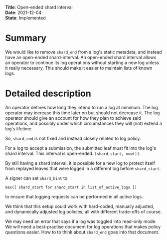 **Title**: Open-ended shard interval </br>
**Date**: 2021-12-04 </br>
**State**: Implemented </br>

# Summary
We would like to remove `shard_end` from a log's static metadata, and instead
have an open-ended shard-interval.  An open-ended shard interval allows an
operator to continue its log operations without starting a new log unless it
really necessary.  This should make it easier to maintain lists of known logs.

# Detailed description
An operator defines how long they intend to run a log at minimum.  The log
operator may increase this time later on but should not decrease it.  The log
operator should give an account for how they plan to achieve said operations,
and possibly under which circumstances they will (not) extend a log's lifetime.

So, `shard_end` is not fixed and instead closely related to log policy.

For a log to accept a submission, the submitted leaf must fit into the log's
shard interval.  This interval is open-ended: `[shard_start, now()]`.

By still having a shard interval, it is possible for a new log to protect itself
from replayed leaves that were logged in a different log before `shard_start`.

A signer can set `shard_hint` to 

	max([ shard_start for shard_start in list_of_active_logs ])

to ensure that logging requests can be performed in all active logs.

We think that this setup could work with hard-coded, manually adjusted, and
dynamically adjusted log policies; all with different trade-offs of course.

We may need an error that says if a log was toggled into read-only mode.  We
will need a best-practise document for log operations that makes policy
questions easier.  How to to think about `shard_end` goes into that document.
